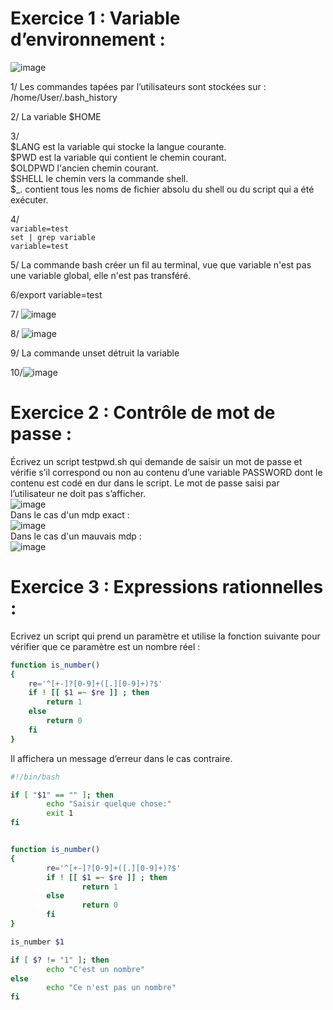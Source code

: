 #  Exercice 1 : Variable d’environnement :
![image](https://user-images.githubusercontent.com/113101795/190332813-687deb7d-8d1e-456c-918e-cfc3a07cb04e.png)

1/ Les commandes tapées par l’utilisateurs sont stockées sur : /home/User/.bash_history  
  
2/ La variable $HOME  
  
3/  
$LANG est la variable qui stocke la langue courante.  
$PWD est la variable qui contient le chemin courant.  
$OLDPWD l'ancien chemin courant.  
$SHELL le chemin vers la commande shell.  
$_. contient tous les noms de fichier absolu du shell ou du script qui a été exécuter.  
  
4/  
`variable=test  `  
`set | grep variable  `  
` variable=test  `  
  
5/  La commande bash créer un fil au terminal, vue que variable n'est pas une variable global, elle n'est pas transféré.  
  
6/export variable=test  

7/  ![image](https://user-images.githubusercontent.com/113101795/190334656-3e578f53-e50e-4dd9-9cda-d76e5d5d842c.png)  
  
8/  ![image](https://user-images.githubusercontent.com/113101795/190335004-408100cb-b1d0-4fbe-9026-5068eb72fd37.png)  
  
9/	La commande unset détruit la variable  
  
10/![image](https://user-images.githubusercontent.com/113101795/190335206-a1e19a00-acf6-4257-bdd8-f44bcd9bd015.png)  
  
# Exercice 2 : Contrôle de mot de passe :
Écrivez un script testpwd.sh qui demande de saisir un mot de passe et vérifie s’il correspond ou non au
contenu d’une variable PASSWORD dont le contenu est codé en dur dans le script. Le mot de passe saisi par
l’utilisateur ne doit pas s’afficher.  
 ![image](https://user-images.githubusercontent.com/113101795/190340275-3bf30d3d-b372-4a4d-b5ab-81f6efcdd934.png)  
Dans le cas d'un mdp exact :  
![image](https://user-images.githubusercontent.com/113101795/190340369-a1c638da-33e1-48ac-aff3-e8b8ba5c3637.png)  
Dans le cas d'un mauvais mdp :  
![image](https://user-images.githubusercontent.com/113101795/190340935-53d6fddd-6d03-4133-8c9a-4590502f2243.png)  
  
#  Exercice 3 : Expressions rationnelles :
Ecrivez un script qui prend un paramètre et utilise la fonction suivante pour vérifier que ce paramètre
est un nombre réel : 

```bash
function is_number() 
{
    re='^[+-]?[0-9]+([.][0-9]+)?$'
    if ! [[ $1 =~ $re ]] ; then
        return 1  
    else 
        return 0 
    fi 
}
```

Il affichera un message d’erreur dans le cas contraire.
```bash
#!/bin/bash

if [ "$1" == "" ]; then
        echo "Saisir quelque chose:"
        exit 1
fi


function is_number()
{
        re='^[+-]?[0-9]+([.][0-9]+)?$'
        if ! [[ $1 =~ $re ]] ; then
                return 1
        else
                return 0
        fi
}

is_number $1

if [ $? != "1" ]; then
        echo "C'est un nombre"
else
        echo "Ce n'est pas un nombre"
fi
```